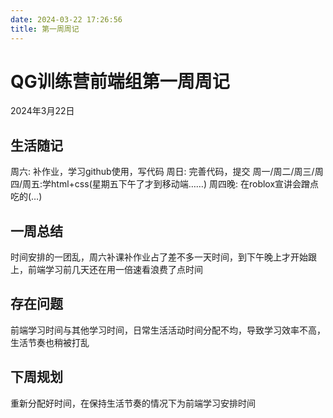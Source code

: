 ```yaml
---
date: 2024-03-22 17:26:56
title: 第一周周记
---
```

#  QG训练营前端组第一周周记
2024年3月22日

##  生活随记
周六:  补作业，学习github使用，写代码
周日: 完善代码，提交
周一/周二/周三/周四/周五:学html+css(星期五下午了才到移动端……)
周四晚: 在roblox宣讲会蹭点吃的(…)

##  一周总结
时间安排的一团乱，周六补课补作业占了差不多一天时间，到下午晚上才开始跟上，前端学习前几天还在用一倍速看浪费了点时间

##  存在问题
前端学习时间与其他学习时间，日常生活活动时间分配不均，导致学习效率不高，生活节奏也稍被打乱

##  下周规划
重新分配好时间，在保持生活节奏的情况下为前端学习安排时间